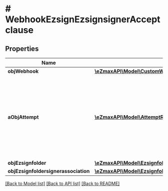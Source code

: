 # # WebhookEzsignEzsignsignerAcceptclause

## Properties

Name | Type | Description | Notes
------------ | ------------- | ------------- | -------------
**objWebhook** | [**\eZmaxAPI\Model\CustomWebhookResponse**](CustomWebhookResponse.md) |  |
**aObjAttempt** | [**\eZmaxAPI\Model\AttemptResponseCompound[]**](AttemptResponseCompound.md) | An array containing details of previous attempts that were made to deliver the message. The array is empty if it&#39;s the first attempt. |
**objEzsignfolder** | [**\eZmaxAPI\Model\EzsignfolderResponse**](EzsignfolderResponse.md) |  | [optional]
**objEzsignfoldersignerassociation** | [**\eZmaxAPI\Model\EzsignfoldersignerassociationResponseCompound**](EzsignfoldersignerassociationResponseCompound.md) |  |

[[Back to Model list]](../../README.md#models) [[Back to API list]](../../README.md#endpoints) [[Back to README]](../../README.md)
